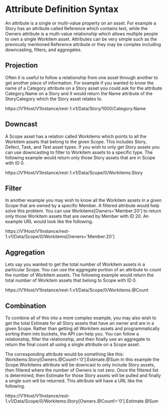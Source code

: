 # Attribute Definition Syntax

An attribute is a single or multi-value property on an asset. For example a Story has an attribute called Reference which contains text, while the Owners attribute is a multi-value relationship which allows multiple people to own a single Workitem asset. Attributes can be very simple such as the previously mentioned Reference attribute or they may be complex including downcasting, filters, and aggregates.

## Projection
Often it is useful to follow a relationship from one asset through another to get another piece of information. For example if you wanted to know the name of a Category attribute on a Story asset you could ask for the attribute Category.Name on a Story and it would return the Name attribute of the StoryCategory which the Story asset relates to.

https://V1Host/V1Instance/rest-1.v1/Data/Story/1000/Category.Name

## Downcast
A Scope asset has a relation called Workitems which points to all the Workitem assets that belong to the given Scope. This includes Story, Defect, Task, and Test asset types. If you wish to only get Story assets you can use downcasting to filter to Workitem assets to a specific type. The following example would return only those Story assets that are in Scope with ID 0.

https://V1Host/V1Instance/rest-1.v1/Data/Scope/0/Workitems:Story

## Filter
In another example you may wish to know all the Workitem assets in a given Scope that are owned by a specific Member. A filtered attribute would help solve this problem. You can use Workitems[Owners='Member:20'] to return only those Workitem assets that are owned by Member with ID 20. An example URL would look like the following.

https://V1Host/V1Instance/rest-1.v1/Data/Scope/0/Workitems[Owners='Member:20']

## Aggregation
Lets say you wanted to get the total number of Workitem assets in a particular Scope. You can use the aggregate portion of an attribute to count the number of Workitem assets. The following example would return the total number of Workitem assets that belong to Scope with ID 0.

https://V1Host/V1Instance/rest-1.v1/Data/Scope/0/Workitems.@Count

## Combination
To combine all of this into a more complex example, you may also wish to get the total Estimate for all Story assets that have an owner and are in a given Scope. Rather than getting all Workitem assets and programmatically sorting them into buckets, the API can help you. You can follow a relationship, filter the relationship, and then finally use an aggregate to return the final count all using a single attribute on a Scope asset.

The corresponding attribute would be something like this: Workitems:Story[Owners.@Count!='0'].Estimate.@Sum In this example the Scope.Workitems attribute will be downcast to only include Story assets, then filtered where the number of Owners is not zero. Once the filtered list is determined, then Estimate for those Story assets will be pulled and finally a single sum will be returned. This attribute will have a URL like the following.

https://V1Host/V1Instance/rest-1.v1/Data/Scope/0/Workitems:Story[Owners.@Count!='0'].Estimate.@Sum